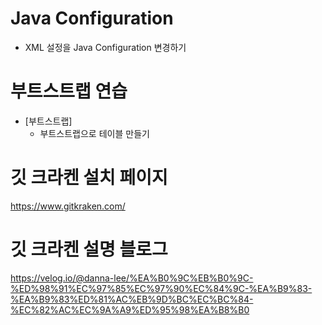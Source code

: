 #  Java Configuration  
+ XML 설정을 Java Configuration 변경하기  

# 부트스트랩 연습
+ [부트스트랩]
	- 부트스트랩으로 테이블 만들기


# 깃 크라켄 설치 페이지
https://www.gitkraken.com/


# 깃 크라켄 설명 블로그
https://velog.io/@danna-lee/%EA%B0%9C%EB%B0%9C-%ED%98%91%EC%97%85%EC%97%90%EC%84%9C-%EA%B9%83-%EA%B9%83%ED%81%AC%EB%9D%BC%EC%BC%84-%EC%82%AC%EC%9A%A9%ED%95%98%EA%B8%B0



